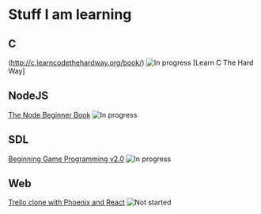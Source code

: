# Stuff I am learning

## C
(http://c.learncodethehardway.org/book/) ![In progress](https://img.shields.io/badge/>-in%20progress-yellow.svg) [Learn C The Hard Way]
## NodeJS
[The Node Beginner Book](http://www.nodebeginner.org/) ![In progress](https://img.shields.io/badge/>-in%20progress-yellow.svg)
## SDL
[Beginning Game Programming v2.0](http://lazyfoo.net/tutorials/SDL/index.php) ![In progress](https://img.shields.io/badge/>-in%20progress-yellow.svg) 
## Web
[Trello clone with Phoenix and React](https://blog.diacode.com/trello-clone-with-phoenix-and-react-pt-1) ![Not started](https://img.shields.io/badge/>-not%20started-blue.svg)

